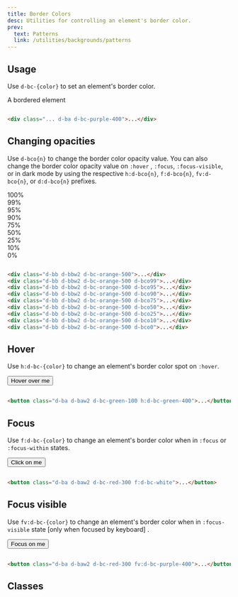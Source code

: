 ```yaml
---
title: Border Colors
desc: Utilities for controlling an element's border color.
prev:
  text: Patterns
  link: /utilities/backgrounds/patterns
---
```


## Usage

Use `d-bc-{color}` to set an element's border color.

<code-well-header class="d-d-flex d-jc-center d-fd-column d-p32 d-bgc-purple-100 d-bgo50 d-w100p d-hmn102" custom>
  <div class="d-d-flex d-ai-center d-w100p d-h64 d-py8 d-px16 d-bar8 d-ba d-bc-purple-400 d-bgc-white d-bgo50 d-fc-black-700 d-fs-200">A bordered element</div>
</code-well-header>

```html

<div class="... d-ba d-bc-purple-400">...</div>
```

## Changing opacities

Use `d-bco{n}` to change the border color opacity value. You can also change the border color opacity value on `:hover`
, `:focus`, `:focus-visible`, or in dark mode by using the respective `h:d-bco{n}`, `f:d-bco{n}`, `fv:d-bco{n}`,
or `d:d-bco{n}` prefixes.

<code-well-header class="d-d-flex d-jc-center d-fd-column d-p24 d-bgc-orange-100 d-bgo50 d-w100p d-hmn102 d-stack8" custom>
  <div class="d-w100p d-p4 d-bb d-bbw2 d-bc-orange-500 d-fs-200 d-fw-bold d-ff-mono">100%</div>
  <div class="d-w100p d-p4 d-bb d-bbw2 d-bc-orange-500 d-bco99 d-fs-200 d-fw-bold">99%</div>
  <div class="d-w100p d-p4 d-bb d-bbw2 d-bc-orange-500 d-bco95 d-fs-200 d-fw-bold">95%</div>
  <div class="d-w100p d-p4 d-bb d-bbw2 d-bc-orange-500 d-bco90 d-fs-200 d-fw-bold">90%</div>
  <div class="d-w100p d-p4 d-bb d-bbw2 d-bc-orange-500 d-bco75 d-fs-200 d-fw-bold">75%</div>
  <div class="d-w100p d-p4 d-bb d-bbw2 d-bc-orange-500 d-bco50 d-fs-200 d-fw-bold">50%</div>
  <div class="d-w100p d-p4 d-bb d-bbw2 d-bc-orange-500 d-bco25 d-fs-200 d-fw-bold">25%</div>
  <div class="d-w100p d-p4 d-bb d-bbw2 d-bc-orange-500 d-bco10 d-fs-200 d-fw-bold">10%</div>
  <div class="d-w100p d-p4 d-bb d-bbw2 d-bc-orange-500 d-bco0 d-fs-200 d-fw-bold">0%</div>
</code-well-header>

```html

<div class="d-bb d-bbw2 d-bc-orange-500">...</div>
<div class="d-bb d-bbw2 d-bc-orange-500 d-bco99">...</div>
<div class="d-bb d-bbw2 d-bc-orange-500 d-bco95">...</div>
<div class="d-bb d-bbw2 d-bc-orange-500 d-bco90">...</div>
<div class="d-bb d-bbw2 d-bc-orange-500 d-bco75">...</div>
<div class="d-bb d-bbw2 d-bc-orange-500 d-bco50">...</div>
<div class="d-bb d-bbw2 d-bc-orange-500 d-bco25">...</div>
<div class="d-bb d-bbw2 d-bc-orange-500 d-bco10">...</div>
<div class="d-bb d-bbw2 d-bc-orange-500 d-bco0">...</div>
```

## Hover

Use `h:d-bc-{color}` to change an element's border color spot on `:hover`.

<code-well-header class="d-fl-center d-p24 d-bgc-green-100 d-bgo50 d-w100p d-hmn102" custom>
  <button class="d-p16 d-bar4 d-fs-200 d-fc-green-400 d-ba d-baw2 d-bc-green-100 h:d-bc-green-400 d-bgc-green-100">Hover over me</button>
</code-well-header>

```html

<button class="d-ba d-baw2 d-bc-green-100 h:d-bc-green-400">...</button>
```

## Focus

Use `f:d-bc-{color}` to change an element's border color when in `:focus` or `:focus-within` states.

<code-well-header class="d-fl-center d-p24 d-bgc-red-100 d-bgo50 d-w100p d-hmn102" custom>
  <button class="d-p16 d-bar4 d-fs-200 d-fc-white d-bgc-red-200 d-ba d-baw2 d-bc-red-300 f:d-bc-purple-400">Click on me</button>
</code-well-header>

```html

<button class="d-ba d-baw2 d-bc-red-300 f:d-bc-white">...</button>
```

## Focus visible

Use `fv:d-bc-{color}` to change an element's border color when in `:focus-visible` state [only when focused by keyboard]
.

<code-well-header class="d-fl-center d-p24 d-bgc-red-100 d-bgo50 d-w100p d-hmn102" custom>
  <button class="d-p16 d-bar4 d-fs-200 d-fc-white d-bgc-red-200 d-ba d-baw2 d-bc-red-300 fv:d-bc-purple-400">Focus on me</button>
</code-well-header>

```html

<button class="d-ba d-baw2 d-bc-red-300 fv:d-bc-purple-400">...</button>
```

<script setup>
  import colors from '@data/colors.json';
</script>

## Classes

<div class="d-h464 d-of-y-scroll d-bb d-bc-black-200">
  <utility-class-table>
    <template #content>
      <tbody>
          <tr>
              <th scope="row" class="d-ff-mono d-fc-purple-400 d-fw-normal d-fs-100">.d-bc-transparent</th>
              <td>
                  <div class="d-d-flex d-jc-space-between d-ai-center">
                      <div class="d-fl-grow1 d-ff-mono d-fc-orange d-fs-100">
                          border-color: transparent !important;
                      </div>
                      <div class="d-fl-shrink0 d-m4 d-ml16 d-h32 d-w32 d-bar4 d-bc-transparent d-ba"></div>
                  </div>
              </td>
          </tr>
          <tr>
              <th scope="row" class="d-ff-mono d-fc-purple-400 d-fw-normal d-fs-100">.d-bc-unset</th>
              <td>
                  <div class="d-d-flex d-jc-space-between d-ai-center">
                      <div class="d-fl-grow1 d-ff-mono d-fc-orange d-fs-100">
                          border-color: unset !important;
                      </div>
                      <div class="d-fl-shrink0 d-m4 d-ml16 d-h32 d-w32 d-bar4 d-bc-unset d-ba"></div>
                  </div>
              </td>
          </tr>
          <tr>
              <th scope="row" class="d-ff-mono d-fc-purple-400 d-fw-normal d-fs-100">.d-bc-white</th>
              <td>
                  <div class="d-d-flex d-jc-space-between d-ai-center">
                      <div class="d-fl-grow1 d-ff-mono d-fc-orange d-fs-100">
                          --bco: 100%;<br/>
                          border-color: hsla(var(--white-h) var(--white-s) var(--white-l) / var(--bco)) !important;
                      </div>
                      <div class="d-fl-shrink0 d-d-flex d-m4 d-p4 d-ml16 d-h32 d-w32 d-bar4 d-bgc-black-700"><div class="d-w100p d-h100p d-bc-white d-ba d-bar4"></div></div>
                  </div>
              </td>
          </tr>
      </tbody>
      <tbody v-for="{color: c, stops} in colors">
          <tr v-for="{ stop, copy } in stops">
              <th scope="row" class="d-ff-mono d-fc-purple-400 d-fw-normal d-fs-100">.d-bc-{{ c }}-{{ stop }}</th>
              <td>
                  <div class="d-d-flex d-jc-space-between d-ai-center">
                      <div class="d-fl-grow1 d-ff-mono d-fc-orange d-fs-100">
                          --bco: 100%;<br/>
                          border-color: hsla(var(--{{ c }}-{{ stop }}-h) var(--{{ c }}-{{ stop }}-s) var(--{{ c }}-{{ stop }}-l) / var(--bco)) !important;
                      </div>
                      <div
                        class="d-fl-shrink0 d-m4 d-ml16 d-h32 d-w32 d-bar4 d-ba"
                        :class="`d-bc-${c}-${stop}`"
                      >
                      </div>
                  </div>
              </td>
          </tr>
      </tbody>
    </template>
  </utility-class-table>
</div>
